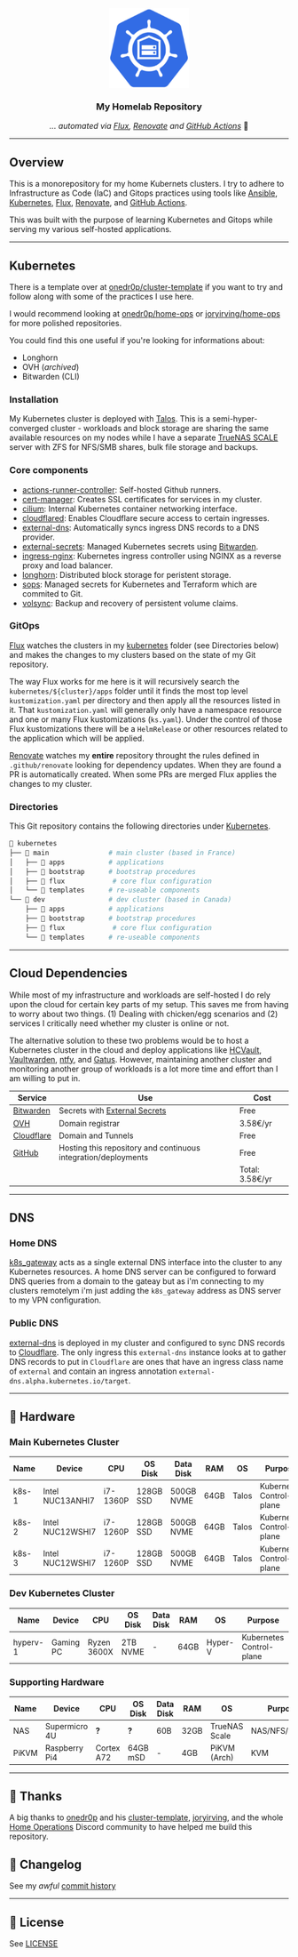 <div align="center">

<img src="https://raw.githubusercontent.com/h-wb/home-ops/main/docs/src/assets/icons/logo.png" align="center" width="144px" height="144px"/>


### My Homelab Repository

_... automated via [Flux](https://fluxcd.io), [Renovate](https://github.com/renovatebot/renovate) and [GitHub Actions](https://github.com/features/actions)_ 🤖

</div>

---

## Overview

This is a monorepository for my home Kubernets clusters. I try to adhere to Infrastructure as Code (IaC) and Gitops practices using tools like [Ansible](https://www.ansible.com/), [Kubernetes](https://kubernetes.io/), [Flux](https://github.com/fluxcd/flux2), [Renovate](https://github.com/renovatebot/renovate), and [GitHub Actions](https://github.com/features/actions).

This was built with the purpose of learning Kubernetes and Gitops while serving my various self-hosted applications.

---

## Kubernetes

There is a template over at [onedr0p/cluster-template](https://github.com/onedr0p/cluster-template) if you want to try and follow along with some of the practices I use here.

I would recommend looking at [onedr0p/home-ops](https://github.com/onedr0p/home-ops) or [joryirving/home-ops](https://github.com/joryirving/home-ops) for more polished repositories.

You could find this one useful if you're looking for informations about:
- Longhorn
- OVH (*archived*)
- Bitwarden (CLI)

### Installation

My Kubernetes cluster is deployed with [Talos](https://www.talos.dev). This is a semi-hyper-converged cluster - workloads and block storage are sharing the same available resources on my nodes while I have a separate [TrueNAS SCALE](https://www.truenas.com/truenas-scale/) server with ZFS for NFS/SMB shares, bulk file storage and backups.

### Core components

- [actions-runner-controller](https://github.com/actions/actions-runner-controller): Self-hosted Github runners.
- [cert-manager](https://github.com/cert-manager/cert-manager): Creates SSL certificates for services in my cluster.
- [cilium](https://github.com/cilium/cilium): Internal Kubernetes container networking interface.
- [cloudflared](https://github.com/cloudflare/cloudflared): Enables Cloudflare secure access to certain ingresses.
- [external-dns](https://github.com/kubernetes-sigs/external-dns): Automatically syncs ingress DNS records to a DNS provider.
- [external-secrets](https://github.com/external-secrets/external-secrets/): Managed Kubernetes secrets using [Bitwarden](https://bitwarden.com/).
- [ingress-nginx](https://github.com/kubernetes/ingress-nginx): Kubernetes ingress controller using NGINX as a reverse proxy and load balancer.
- [longhorn](https://github.com/longhorn/longhorn): Distributed block storage for peristent storage.
- [sops](https://github.com/getsops/sops): Managed secrets for Kubernetes and Terraform which are commited to Git.
- [volsync](https://github.com/backube/volsync): Backup and recovery of persistent volume claims.

### GitOps

[Flux](https://github.com/fluxcd/flux2) watches the clusters in my [kubernetes](./kubernetes/) folder (see Directories below) and makes the changes to my clusters based on the state of my Git repository.

The way Flux works for me here is it will recursively search the `kubernetes/${cluster}/apps` folder until it finds the most top level `kustomization.yaml` per directory and then apply all the resources listed in it. That `kustomization.yaml` will generally only have a namespace resource and one or many Flux kustomizations (`ks.yaml`). Under the control of those Flux kustomizations there will be a `HelmRelease` or other resources related to the application which will be applied.

[Renovate](https://github.com/renovatebot/renovate) watches my **entire** repository throught the rules defined in `.github/renovate` looking for dependency updates. When they are found a PR is automatically created. When some PRs are merged Flux applies the changes to my cluster.

### Directories

This Git repository contains the following directories under [Kubernetes](./kubernetes/).

```sh
📁 kubernetes
├── 📁 main               # main cluster (based in France)
│   ├── 📁 apps           # applications
│   ├── 📁 bootstrap      # bootstrap procedures
│   ├── 📁 flux            # core flux configuration
│   └── 📁 templates      # re-useable components
└── 📁 dev                # dev cluster (based in Canada)
    ├── 📁 apps           # applications
    ├── 📁 bootstrap      # bootstrap procedures
    ├── 📁 flux            # core flux configuration
    └── 📁 templates      # re-useable components
```

---

## Cloud Dependencies

While most of my infrastructure and workloads are self-hosted I do rely upon the cloud for certain key parts of my setup. This saves me from having to worry about two things. (1) Dealing with chicken/egg scenarios and (2) services I critically need whether my cluster is online or not.

The alternative solution to these two problems would be to host a Kubernetes cluster in the cloud and deploy applications like [HCVault](https://www.vaultproject.io/), [Vaultwarden](https://github.com/dani-garcia/vaultwarden), [ntfy](https://ntfy.sh/), and [Gatus](https://gatus.io/). However, maintaining another cluster and monitoring another group of workloads is a lot more time and effort than I am willing to put in.

| Service                                     | Use                                                               | Cost           |
|---------------------------------------------|-------------------------------------------------------------------|----------------|
| [Bitwarden](https://bitwarden.com/)         | Secrets with [External Secrets](https://external-secrets.io/)     | Free        |
| [OVH](https://www.ovhcloud.com)             | Domain registrar                                                  | 3.58€/yr        |
| [Cloudflare](https://www.cloudflare.com/)     | Domain and Tunnels                                                | Free       |
| [GitHub](https://github.com/)               | Hosting this repository and continuous integration/deployments    | Free           |
|                                             |                                                                   | Total: 3.58€/yr |

---

## DNS

### Home DNS

[k8s_gateway](https://github.com/ori-edge/k8s_gateway) acts as a single external DNS interface into the cluster to any Kubernetes resources. A home DNS server can be configured to forward DNS queries from a domain to the gateay but as i'm connecting to my clusters remotelym i'm just adding the `k8s_gateway` address as DNS server to my VPN configuration.

### Public DNS

[external-dns](https://github.com/kubernetes-sigs/external-dns) is deployed in my cluster and configured to sync DNS records to [Cloudflare](https://www.cloudflare.com/). The only ingress this `external-dns` instance looks at to gather DNS records to put in `Cloudflare` are ones that have an ingress class name of `external` and contain an ingress annotation `external-dns.alpha.kubernetes.io/target`.

---

## 🔧 Hardware

### Main Kubernetes Cluster

| Name  | Device         | CPU       | OS Disk   | Data Disk | RAM  | OS    | Purpose           |
|-------|----------------|-----------|-----------|-----------|------|-------|-------------------|
| k8s-1 | Intel NUC13ANHI7   | i7-1360P | 128GB SSD | 500GB NVME  | 64GB | Talos | Kubernetes Control-plane |
| k8s-2 | Intel NUC12WSHI7   | i7-1260P | 128GB SSD | 500GB NVME  | 64GB | Talos | Kubernetes Control-plane |
| k8s-3 | Intel NUC12WSHI7   | i7-1260P | 128GB SSD | 500GB NVME  | 64GB | Talos | Kubernetes Control-plane |

### Dev Kubernetes Cluster

| Name  | Device         | CPU       | OS Disk   | Data Disk | RAM  | OS    | Purpose           |
|-------|----------------|-----------|-----------|-----------|------|-------|-------------------|
| hyperv-1 | Gaming PC   | Ryzen 3600X | 2TB NVME | -  | 64GB | Hyper-V | Kubernetes Control-plane |

### Supporting Hardware

| Name   | Device         | CPU           | OS Disk    | Data Disk  | RAM   | OS           | Purpose        |
|--------|----------------|---------------|------------|------------|-------|--------------|----------------|
| NAS    | Supermicro 4U        | **?**     | **?**   | 60B | 32GB | TrueNAS Scale       | NAS/NFS/Backup |
| PiKVM  | Raspberry Pi4  | Cortex A72    | 64GB mSD   | -          | 4GB   | PiKVM (Arch) | KVM            |

---

## 🤝 Thanks

A big thanks to [onedr0p](https://github.com/onedr0p) and his [cluster-template](https://github.com/onedr0p/cluster-template), [joryirving](https://github.com/joryirving), and the whole [Home Operations](https://discord.gg/home-operations) Discord community to have helped me build this repository.


## 📜 Changelog

See my _awful_ [commit history](https://github.com/h-wb/home-ops/commits/main)

---

## 🔏 License

See [LICENSE](./LICENSE)